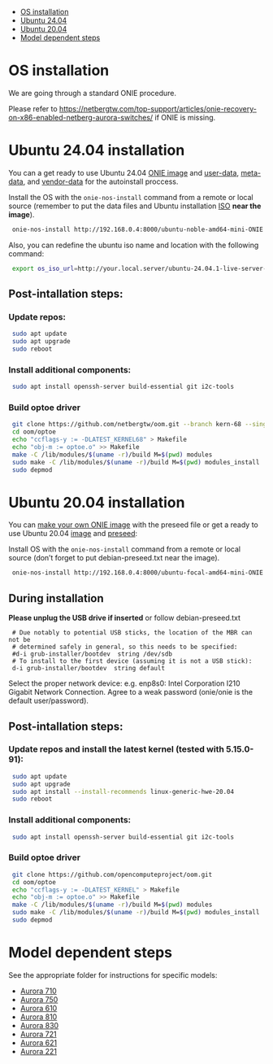 - [OS installation](#os-installation)
- [Ubuntu 24.04](#ubuntu-2404-installation)
- [Ubuntu 20.04](#ubuntu-2004-installation)
- [Model dependent steps](#model-dependent-steps)

# OS installation

We are going through a standard ONIE procedure.

Please refer to https://netbergtw.com/top-support/articles/onie-recovery-on-x86-enabled-netberg-aurora-switches/ if ONIE is missing.

# Ubuntu 24.04 installation

You can a get ready to use Ubuntu 24.04 [ONIE image](http://www.netbergtw.com/wp-content/uploads/Files/ubuntu-noble-amd64-mini-ONIE.bin)
and [user-data](user-data), [meta-data](meta-data), and
[vendor-data](vendor-data) for the autoinstall proccess.

Install the OS with the `onie-nos-install` command from a remote
or local source (remember to put the data files and Ubuntu installation
[ISO](https://releases.ubuntu.com/24.04/ubuntu-24.04.1-live-server-amd64.iso)
**near the image**).

```bash
 onie-nos-install http://192.168.0.4:8000/ubuntu-noble-amd64-mini-ONIE.bin
```

Also, you can redefine the ubuntu iso name and location with
the following command:

```bash
 export os_iso_url=http://your.local.server/ubuntu-24.04.1-live-server-amd64.iso
```

## Post-intallation steps:

### Update repos:
```bash
 sudo apt update
 sudo apt upgrade
 sudo reboot
```

### Install additional components:
```bash
 sudo apt install openssh-server build-essential git i2c-tools
```

### Build optoe driver
```bash
 git clone https://github.com/netbergtw/oom.git --branch kern-68 --single-branch
 cd oom/optoe
 echo "ccflags-y := -DLATEST_KERNEL68" > Makefile
 echo "obj-m := optoe.o" >> Makefile
 make -C /lib/modules/$(uname -r)/build M=$(pwd) modules
 sudo make -C /lib/modules/$(uname -r)/build M=$(pwd) modules_install
 sudo depmod
```

# Ubuntu 20.04 installation

You can [make your own ONIE image](https://github.com/opencomputeproject/onie/blob/master/contrib/debian-iso/README.md) 
with the preseed file or get a ready to use Ubuntu 20.04 [image](http://www.netbergtw.com/wp-content/uploads/Files/ubuntu-focal-amd64-mini-ONIE.bin) 
and [preseed](debian-preseed.txt):

Install OS with the `onie-nos-install` command from a remote or local source (don’t forget to put debian-preseed.txt near the image).
```bash
 onie-nos-install http://192.168.0.4:8000/ubuntu-focal-amd64-mini-ONIE.bin
```

## During installation

**Please unplug the USB drive if inserted** or follow debian-preseed.txt

```
 # Due notably to potential USB sticks, the location of the MBR can not be
 # determined safely in general, so this needs to be specified:
 #d-i grub-installer/bootdev  string /dev/sdb
 # To install to the first device (assuming it is not a USB stick):
 d-i grub-installer/bootdev  string default
```

Select the proper network device: e.g. enp8s0: Intel Corporation I210 Gigabit Network Connection.
Agree to a weak password (onie/onie is the default user/password).

## Post-intallation steps:

### Update repos and install the latest kernel (tested with 5.15.0-91):
```bash
 sudo apt update
 sudo apt upgrade
 sudo apt install --install-recommends linux-generic-hwe-20.04
 sudo reboot
```

### Install additional components:
```bash
 sudo apt install openssh-server build-essential git i2c-tools
```
### Build optoe driver
```bash
 git clone https://github.com/opencomputeproject/oom.git
 cd oom/optoe
 echo "ccflags-y := -DLATEST_KERNEL" > Makefile
 echo "obj-m := optoe.o" >> Makefile
 make -C /lib/modules/$(uname -r)/build M=$(pwd) modules
 sudo make -C /lib/modules/$(uname -r)/build M=$(pwd) modules_install
 sudo depmod
```

# Model dependent steps

See the appropriate folder for instructions for specific models:

- [Aurora 710](aurora-710/README.md)
- [Aurora 750](aurora-750/README.md)
- [Aurora 610](aurora-610/README.md)
- [Aurora 810](aurora-810/README.md)
- [Aurora 830](aurora-830/README.md)
- [Aurora 721](aurora-721/README.md)
- [Aurora 621](aurora-621/README.md)
- [Aurora 221](aurora-221/README.md)

